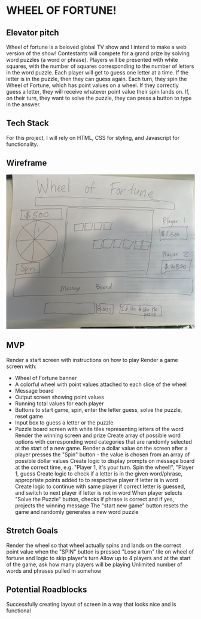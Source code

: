 # WHEEL OF FORTUNE!


## Elevator pitch

Wheel of fortune is a beloved global TV show and I intend to make a web version of the show! Contestants will compete for a grand prize by solving word puzzles (a word or phrase). Players will be presented with white squares, with the number of squares corresponding to the number of letters in the word puzzle. Each player will get to guess one letter at a time. If the letter is in the puzzle, then they can guess again. Each turn, they spin the Wheel of Fortune, which has point values on a wheel. If they correctly guess a letter, they will receive whatever point value their spin lands on. If, on their turn, they want to solve the puzzle, they can press a button to type in the answer. 


## Tech Stack

For this project, I will rely on HTML, CSS for styling, and Javascript for functionality.


## Wireframe
<!-- link to image -->
![Wheel of Fortune layout](./wheelOfFortuneWireFrame.jpeg)



## MVP
Render a start screen with instructions on how to play
Render a game screen with:
- Wheel of Fortune banner
- A colorful wheel with point values attached to each slice of the wheel
- Message board
- Output screen showing point values
- Running total values for each player
- Buttons to start game, spin, enter the letter guess, solve the puzzle, reset game
- Input box to guess a letter or the puzzle
- Puzzle board screen with white tiles representing letters of the word
Render the winning screen and prize
Create array of possible word options with corresponding word categories that are randomly selected at the start of a new game.
Render a dollar value on the screen after a player presses the "Spin" button - the value is chosen from an array of possible dollar values
Create logic to display prompts on message board at the correct time, e.g. "Player 1, it's your turn. Spin the wheel!", "Player 1, guess
Create logic to check if a letter is in the given word/phrase, appropriate points added to to respective player if letter is in word
Create logic to continue with same player if correct letter is guessed, and switch to next player if letter is not in word
When player selects "Solve the Puzzle" button, checks if phrase is correct and if yes, projects the winning message
The "start new game" button resets the game and randomly generates a new word puzzle





## Stretch Goals
Render the wheel so that wheel actually spins and lands on the correct point value when the "SPIN" button is pressed
"Lose a turn" tile on wheel of fortune and logic to skip player's turn
Allow up to 4 players and at the start of the game, ask how many players will be playing 
Unlimited number of words and phrases pulled in somehow

## Potential Roadblocks
Successfully creating layout of screen in a way that looks nice and is functional

